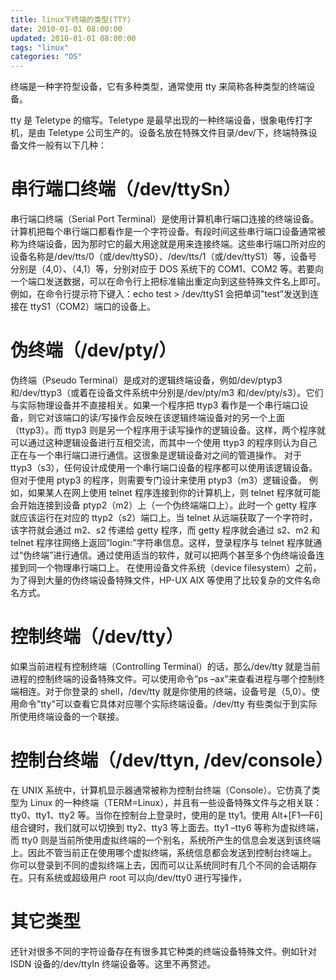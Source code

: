 ```yaml
---
title: linux下终端的类型(TTY)
date: 2010-01-01 08:00:00
updated: 2010-01-01 08:00:00
tags: "linux"
categories: "OS"
---
```


终端是一种字符型设备，它有多种类型，通常使用 tty 来简称各种类型的终端设备。

<!-- more -->

tty 是 Teletype 的缩写。Teletype 是最早出现的一种终端设备，很象电传打字机，是由 Teletype 公司生产的。设备名放在特殊文件目录/dev/下，终端特殊设备文件一般有以下几种：

# 串行端口终端（/dev/ttySn）

串行端口终端（Serial Port Terminal）是使用计算机串行端口连接的终端设备。计算机把每个串行端口都看作是一个字符设备。有段时间这些串行端口设备通常被称为终端设备，因为那时它的最大用途就是用来连接终端。这些串行端口所对应的设备名称是/dev/tts/0（或/dev/ttyS0）、/dev/tts/1（或/dev/ttyS1）等，设备号分别是（4,0）、（4,1）等，分别对应于 DOS 系统下的 COM1、COM2 等。若要向一个端口发送数据，可以在命令行上把标准输出重定向到这些特殊文件名上即可。例如，在命令行提示符下键入：echo test > /dev/ttyS1 会把单词”test”发送到连接在 ttyS1（COM2）端口的设备上。

# 伪终端（/dev/pty/）

伪终端（Pseudo Terminal）是成对的逻辑终端设备，例如/dev/ptyp3 和/dev/ttyp3（或着在设备文件系统中分别是/dev/pty/m3 和/dev/pty/s3）。它们与实际物理设备并不直接相关。如果一个程序把 ttyp3 看作是一个串行端口设备，则它对该端口的读/写操作会反映在该逻辑终端设备对的另一个上面（ttyp3）。而 ttyp3 则是另一个程序用于读写操作的逻辑设备。这样，两个程序就可以通过这种逻辑设备进行互相交流，而其中一个使用 ttyp3 的程序则认为自己正在与一个串行端口进行通信。这很象是逻辑设备对之间的管道操作。
对于 ttyp3（s3），任何设计成使用一个串行端口设备的程序都可以使用该逻辑设备。但对于使用 ptyp3 的程序，则需要专门设计来使用 ptyp3（m3）逻辑设备。
例如，如果某人在网上使用 telnet 程序连接到你的计算机上，则 telnet 程序就可能会开始连接到设备 ptyp2（m2）上（一个伪终端端口上）。此时一个 getty 程序就应该运行在对应的 ttyp2（s2）端口上。当 telnet 从远端获取了一个字符时，该字符就会通过 m2、s2 传递给 getty 程序，而 getty 程序就会通过 s2、m2 和 telnet 程序往网络上返回”login:”字符串信息。这样，登录程序与 telnet 程序就通过“伪终端”进行通信。通过使用适当的软件，就可以把两个甚至多个伪终端设备连接到同一个物理串行端口上。
在使用设备文件系统（device filesystem）之前，为了得到大量的伪终端设备特殊文件，HP-UX AIX 等使用了比较复杂的文件名命名方式。

# 控制终端（/dev/tty）

如果当前进程有控制终端（Controlling Terminal）的话，那么/dev/tty 就是当前进程的控制终端的设备特殊文件。可以使用命令”ps –ax”来查看进程与哪个控制终端相连。对于你登录的 shell，/dev/tty 就是你使用的终端，设备号是（5,0）。使用命令”tty”可以查看它具体对应哪个实际终端设备。/dev/tty 有些类似于到实际所使用终端设备的一个联接。

# 控制台终端（/dev/ttyn, /dev/console）

在 UNIX 系统中，计算机显示器通常被称为控制台终端（Console）。它仿真了类型为 Linux 的一种终端（TERM=Linux），并且有一些设备特殊文件与之相关联：tty0、tty1、tty2 等。当你在控制台上登录时，使用的是 tty1。使用 Alt+[F1—F6]组合键时，我们就可以切换到 tty2、tty3 等上面去。tty1 –tty6 等称为虚拟终端，而 tty0 则是当前所使用虚拟终端的一个别名，系统所产生的信息会发送到该终端上。因此不管当前正在使用哪个虚拟终端，系统信息都会发送到控制台终端上。
你可以登录到不同的虚拟终端上去，因而可以让系统同时有几个不同的会话期存在。只有系统或超级用户 root 可以向/dev/tty0 进行写操作，

# 其它类型

还针对很多不同的字符设备存在有很多其它种类的终端设备特殊文件。例如针对 ISDN 设备的/dev/ttyIn 终端设备等。这里不再赘述。

